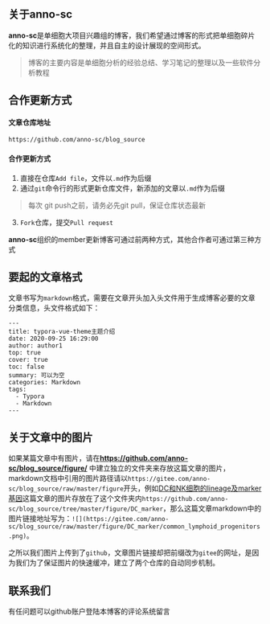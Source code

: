 ## 关于anno-sc

**anno-sc**是单细胞大项目兴趣组的博客，我们希望通过博客的形式把单细胞碎片化的知识进行系统化的整理，并且自主的设计展现的空间形式。

> 博客的主要内容是单细胞分析的经验总结、学习笔记的整理以及一些软件分析教程


## 合作更新方式
#### 文章仓库地址
`https://github.com/anno-sc/blog_source`
#### 合作更新方式
1. 直接在仓库`Add file`，文件以`.md`作为后缀
2. 通过`git`命令行的形式更新仓库文件，新添加的文章以`.md`作为后缀
>  每次 git push之前，请务必先git pull，保证仓库状态最新
3. `Fork`仓库，提交`Pull request`

**anno-sc**组织的member更新博客可通过前两种方式，其他合作者可通过第三种方式

## 要起的文章格式
文章书写为`markdown`格式，需要在文章开头加入头文件用于生成博客必要的文章分类信息，头文件格式如下：

```
---
title: typora-vue-theme主题介绍
date: 2020-09-25 16:29:00
author: author1
top: true
cover: true
toc: false
summary: 可以为空
categories: Markdown
tags:
  - Typora
  - Markdown
---
```
## 关于文章中的图片 

如果某篇文章中有图片，请在**https://github.com/anno-sc/blog_source/figure/** 中建立独立的文件夹来存放这篇文章的图片，markdown文档中引用的图片路径请以`https://gitee.com/anno-sc/blog_source/raw/master/figure`开头，例如[DC和NK细胞的lineage及marker基因](https://anno-sc.com/2020/09/25/NK_DC_lineage/)这篇文章的图片存放在了这个文件夹内`https://github.com/anno-sc/blog_source/tree/master/figure/DC_marker`，那么这篇文章markdown中的图片链接地址写为：`![](https://gitee.com/anno-sc/blog_source/raw/master/figure/DC_marker/common_lymphoid_progenitors.png)`。

之所以我们图片上传到了`github`，文章图片链接却把前缀改为`gitee`的网址，是因为我们为了保证图片的快速缓冲，建立了两个仓库的自动同步机制。

## 联系我们
有任问题可以github账户登陆本博客的评论系统留言